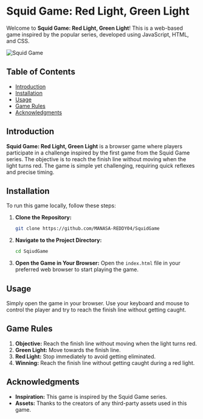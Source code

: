 # Squid Game: Red Light, Green Light

Welcome to **Squid Game: Red Light, Green Light**! This is a web-based game inspired by the popular series, developed using JavaScript, HTML, and CSS.

![Squid Game](https://dnm.nflximg.net/api/v6/2DuQlx0fM4wd1nzqm5BFBi6ILa8/AAAAQUK-msNOOVSUqOFVOH2slAMQZgROFXuXremlvGGPV4tNOnlaKXyOZVxyvUFdbQRCAYuko75qHqlmiX6t3t7SVLGxUNrKBARoJNjVmqjRtaO8aFugdCixuwK_zlqV_FKgGw_QeS5w6rY68OSNf8wqaXQo.jpg?r=0b7)

## Table of Contents

- [Introduction](#introduction)
- [Installation](#installation)
- [Usage](#usage)
- [Game Rules](#game-rules)
- [Acknowledgments](#acknowledgments)

## Introduction

**Squid Game: Red Light, Green Light** is a browser game where players participate in a challenge inspired by the first game from the Squid Game series. The objective is to reach the finish line without moving when the light turns red. The game is simple yet challenging, requiring quick reflexes and precise timing.

## Installation

To run this game locally, follow these steps:

1. **Clone the Repository:**
   ```bash
   git clone https://github.com/MANASA-REDDY04/SquidGame
   ```

2. **Navigate to the Project Directory:**
   ```bash
   cd SqiudGame
   ```

3. **Open the Game in Your Browser:**
   Open the `index.html` file in your preferred web browser to start playing the game.

## Usage

Simply open the game in your browser. Use your keyboard and mouse to control the player and try to reach the finish line without getting caught.

## Game Rules

1. **Objective:** Reach the finish line without moving when the light turns red.
2. **Green Light:** Move towards the finish line.
3. **Red Light:** Stop immediately to avoid getting eliminated.
4. **Winning:** Reach the finish line without getting caught during a red light.

## Acknowledgments

- **Inspiration:** This game is inspired by the Squid Game series.
- **Assets:** Thanks to the creators of any third-party assets used in this game.
